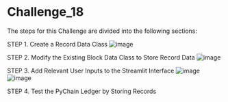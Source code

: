 # Challenge_18

The steps for this Challenge are divided into the following sections:

STEP 1. Create a Record Data Class
![image](https://user-images.githubusercontent.com/111457110/218367922-f99e623b-796a-484a-862e-54e1d3f18fb5.png)

STEP 2. Modify the Existing Block Data Class to Store Record Data
![image](https://user-images.githubusercontent.com/111457110/218367717-44693e24-281b-41ec-b1d9-48b41c6939c5.png)

STEP 3. Add Relevant User Inputs to the Streamlit Interface
![image](https://user-images.githubusercontent.com/111457110/218368068-09b11c25-a204-45a9-914d-947d1a4508c5.png)
![image](https://user-images.githubusercontent.com/111457110/218368128-8788b54c-175b-43e0-9a43-6550aa760a9e.png)

STEP 4. Test the PyChain Ledger by Storing Records
